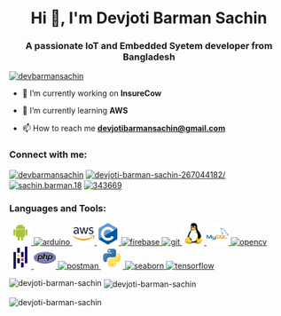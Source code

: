 <h1 align="center">Hi 👋, I'm Devjoti Barman Sachin</h1>
<h3 align="center">A passionate IoT and Embedded Syetem developer from Bangladesh</h3>

<p align="left"> <a href="https://linkedin.com/in/devjoti-barman-sachin-267044182/" target="blank"><img src="https://cdn.iconscout.com/icon/free/png-256/free-follow-us-on-linkedin-3289863-2758561.png?f=webp" alt="devbarmansachin" /></a> </p>

- 🔭 I’m currently working on **InsureCow**

- 🌱 I’m currently learning **AWS**

- 📫 How to reach me **devjotibarmansachin@gmail.com**

<h3 align="left">Connect with me:</h3>
<p align="left">
<a href="https://twitter.com/devbarmansachin" target="blank"><img align="center" src="https://raw.githubusercontent.com/rahuldkjain/github-profile-readme-generator/master/src/images/icons/Social/twitter.svg" alt="devbarmansachin" height="30" width="40" /></a>
<a href="https://linkedin.com/in/devjoti-barman-sachin-267044182/" target="blank"><img align="center" src="https://raw.githubusercontent.com/rahuldkjain/github-profile-readme-generator/master/src/images/icons/Social/linked-in-alt.svg" alt="devjoti-barman-sachin-267044182/" height="30" width="40" /></a>
<a href="https://fb.com/sachin.barman.18" target="blank"><img align="center" src="https://raw.githubusercontent.com/rahuldkjain/github-profile-readme-generator/master/src/images/icons/Social/facebook.svg" alt="sachin.barman.18" height="30" width="40" /></a>
<a href="https://www.beecrowd.com.br/judge/en/profile/343669" target="blank"><img align="center" src="https://beecrowd.io/wp-content/uploads/2021/08/beecrowd__roxoVert-300x241.png" alt="343669" height="30" width="40" /></a>
</p>

<h3 align="left">Languages and Tools:</h3>
<p align="left"> <a href="https://developer.android.com" target="_blank" rel="noreferrer"> <img src="https://raw.githubusercontent.com/devicons/devicon/master/icons/android/android-original-wordmark.svg" alt="android" width="40" height="40"/> </a> <a href="https://www.arduino.cc/" target="_blank" rel="noreferrer"> <img src="https://cdn.worldvectorlogo.com/logos/arduino-1.svg" alt="arduino" width="40" height="40"/> </a> <a href="https://aws.amazon.com" target="_blank" rel="noreferrer"> <img src="https://raw.githubusercontent.com/devicons/devicon/master/icons/amazonwebservices/amazonwebservices-original-wordmark.svg" alt="aws" width="40" height="40"/> </a> <a href="https://www.cprogramming.com/" target="_blank" rel="noreferrer"> <img src="https://raw.githubusercontent.com/devicons/devicon/master/icons/c/c-original.svg" alt="c" width="40" height="40"/> </a> <a href="https://firebase.google.com/" target="_blank" rel="noreferrer"> <img src="https://www.vectorlogo.zone/logos/firebase/firebase-icon.svg" alt="firebase" width="40" height="40"/> </a> <a href="https://git-scm.com/" target="_blank" rel="noreferrer"> <img src="https://www.vectorlogo.zone/logos/git-scm/git-scm-icon.svg" alt="git" width="40" height="40"/> </a> <a href="https://www.linux.org/" target="_blank" rel="noreferrer"> <img src="https://raw.githubusercontent.com/devicons/devicon/master/icons/linux/linux-original.svg" alt="linux" width="40" height="40"/> </a> <a href="https://www.mysql.com/" target="_blank" rel="noreferrer"> <img src="https://raw.githubusercontent.com/devicons/devicon/master/icons/mysql/mysql-original-wordmark.svg" alt="mysql" width="40" height="40"/> </a> <a href="https://opencv.org/" target="_blank" rel="noreferrer"> <img src="https://www.vectorlogo.zone/logos/opencv/opencv-icon.svg" alt="opencv" width="40" height="40"/> </a> <a href="https://pandas.pydata.org/" target="_blank" rel="noreferrer"> <img src="https://raw.githubusercontent.com/devicons/devicon/2ae2a900d2f041da66e950e4d48052658d850630/icons/pandas/pandas-original.svg" alt="pandas" width="40" height="40"/> </a> <a href="https://www.php.net" target="_blank" rel="noreferrer"> <img src="https://raw.githubusercontent.com/devicons/devicon/master/icons/php/php-original.svg" alt="php" width="40" height="40"/> </a> <a href="https://postman.com" target="_blank" rel="noreferrer"> <img src="https://www.vectorlogo.zone/logos/getpostman/getpostman-icon.svg" alt="postman" width="40" height="40"/> </a> <a href="https://www.python.org" target="_blank" rel="noreferrer"> <img src="https://raw.githubusercontent.com/devicons/devicon/master/icons/python/python-original.svg" alt="python" width="40" height="40"/> </a> <a href="https://seaborn.pydata.org/" target="_blank" rel="noreferrer"> <img src="https://seaborn.pydata.org/_images/logo-mark-lightbg.svg" alt="seaborn" width="40" height="40"/> </a> <a href="https://www.tensorflow.org" target="_blank" rel="noreferrer"> <img src="https://www.vectorlogo.zone/logos/tensorflow/tensorflow-icon.svg" alt="tensorflow" width="40" height="40"/> </a> </p>

<p><img align="left" src="https://github-readme-stats.vercel.app/api/top-langs?username=devjoti-barman-sachin&show_icons=true&locale=en&layout=compact" alt="devjoti-barman-sachin" /></p>

<p>&nbsp;<img align="center" src="https://github-readme-stats.vercel.app/api?username=devjoti-barman-sachin&show_icons=true&locale=en" alt="devjoti-barman-sachin" /></p>

<p><img align="center" src="https://github-readme-streak-stats.herokuapp.com/?user=devjoti-barman-sachin&" alt="devjoti-barman-sachin" /></p>

